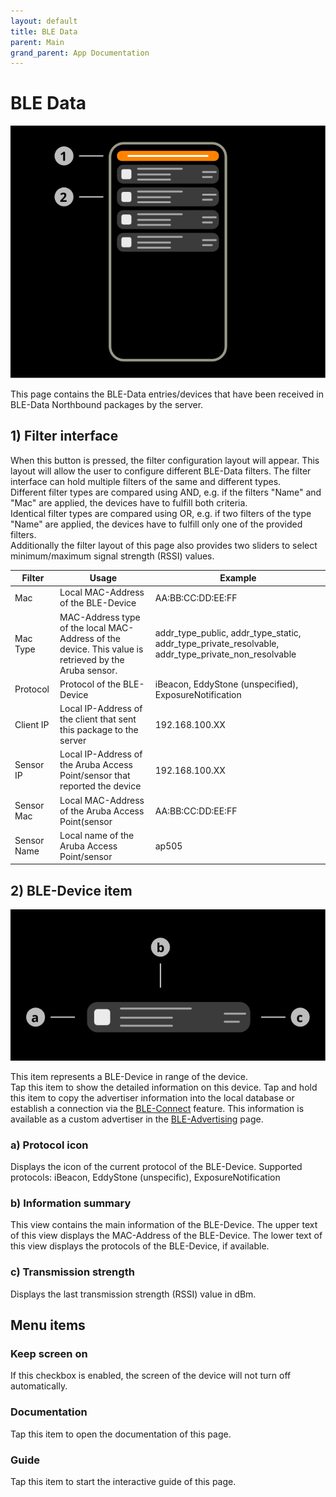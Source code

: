 ```yaml
---
layout: default
title: BLE Data
parent: Main
grand_parent: App Documentation
---
```


# BLE Data

![BLE Data Scheme](../images/main_northbound_data.svg)

This page contains the BLE-Data entries/devices that have been received in BLE-Data Northbound packages by the server.

## 1) Filter interface

When this button is pressed, the filter configuration layout will appear. This layout will allow the user to configure different BLE-Data filters. The filter interface can hold multiple filters of the same and different types.  
Different filter types are compared using AND, e.g. if the filters "Name" and "Mac" are applied, the devices have to fulfill both criteria.  
Identical filter types are compared using OR, e.g. if two filters of the type "Name" are applied, the devices have to fulfill only one of the provided filters.  
Additionally the filter layout of this page also provides two sliders to select minimum/maximum signal strength (RSSI) values.

|Filter|Usage|Example|
|-|-|-|
|Mac|Local MAC-Address of the BLE-Device|AA:BB:CC:DD:EE:FF|
|Mac Type|MAC-Address type of the local MAC-Address of the device. This value is retrieved by the Aruba sensor.|addr_type_public, addr_type_static, addr_type_private_resolvable, addr_type_private_non_resolvable|
|Protocol|Protocol of the BLE-Device|iBeacon, EddyStone (unspecified), ExposureNotification|
|Client IP|Local IP-Address of the client that sent this package to the server|192.168.100.XX|
|Sensor IP|Local IP-Address of the Aruba Access Point/sensor that reported the device|192.168.100.XX|
|Sensor Mac|Local MAC-Address of the Aruba Access Point(sensor|AA:BB:CC:DD:EE:FF|
|Sensor Name|Local name of the Aruba Access Point/sensor|ap505|

## 2) BLE-Device item

![BLE Data Item Scheme](../images/main_ble_device_item.svg)

This item represents a BLE-Device in range of the device.  
Tap this item to show the detailed information on this device. Tap and hold this item to copy the advertiser information into the local database or establish a connection via the [BLE-Connect](./ble_connect.md) feature. This information is available as a custom advertiser in the [BLE-Advertising](./ble_advertising.md) page.

### a) Protocol icon

Displays the icon of the current protocol of the BLE-Device. Supported protocols: iBeacon, EddyStone (unspecific), ExposureNotification

### b) Information summary

This view contains the main information of the BLE-Device. The upper text of this view displays the MAC-Address of the BLE-Device. The lower text of this view displays the protocols of the BLE-Device, if available.

### c) Transmission strength

Displays the last transmission strength (RSSI) value in dBm.

## Menu items

### Keep screen on

If this checkbox is enabled, the screen of the device will not turn off automatically.

### Documentation

Tap this item to open the documentation of this page.

### Guide

Tap this item to start the interactive guide of this page.